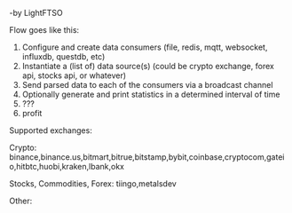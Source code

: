 -by LightFTSO

Flow goes like this:

1. Configure and create data consumers (file, redis, mqtt, websocket, influxdb, questdb, etc)
2. Instantiate a (list of) data source(s) (could be crypto exchange, forex api, stocks api, or whatever)
3. Send parsed data to each of the consumers via a broadcast channel
4. Optionally generate and print statistics in a determined interval of time
5. ???
6. profit

Supported exchanges:

Crypto:
binance,binance.us,bitmart,bitrue,bitstamp,bybit,coinbase,cryptocom,gateio,hitbtc,huobi,kraken,lbank,okx

Stocks, Commodities, Forex:
tiingo,metalsdev

Other: